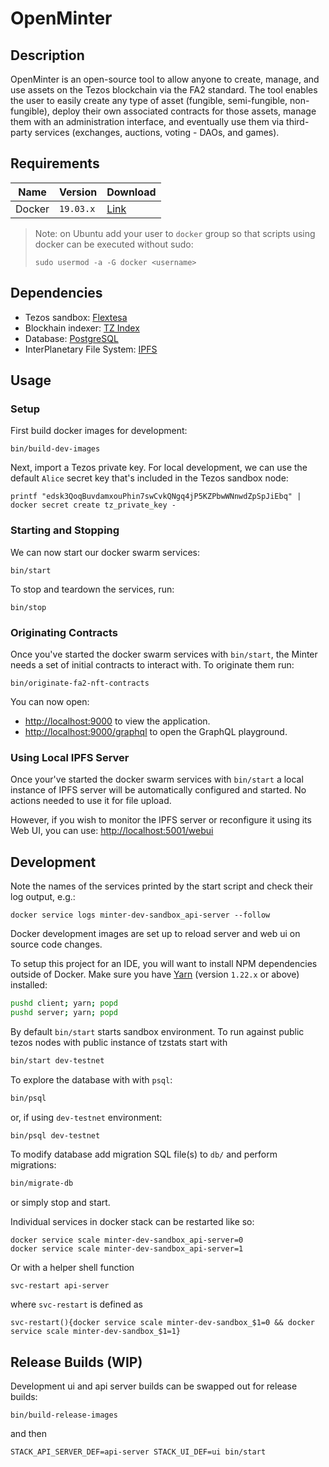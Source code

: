 # OpenMinter

## Description

OpenMinter is an open-source tool to allow anyone
to create, manage, and use assets on the Tezos blockchain
via the FA2 standard. The tool enables the user to easily
create any type of asset (fungible, semi-fungible,
non-fungible), deploy their own associated contracts for
those assets, manage them with an administration interface,
and eventually use them via third-party services (exchanges,
auctions, voting - DAOs, and games).

## Requirements

Name    | Version   | Download
--------|-----------|----------
Docker  | `19.03.x` | [Link][docker]

[docker]: https://www.docker.com/

> Note: on Ubuntu add your user to `docker` group so that
> scripts using docker can be executed without sudo:
>
>  `sudo usermod -a -G docker <username>`

## Dependencies

- Tezos sandbox: [Flextesa][flextesa]
- Blockhain indexer: [TZ Index][tz-index]
- Database: [PostgreSQL][postgres]
- InterPlanetary File System: [IPFS][ipfs]

[tz-index]: https://github.com/blockwatch-cc/tzindex
[flextesa]: https://gitlab.com/tezos/flextesa
[postgres]: https://www.postgresql.org/
[ipfs]: https://ipfs.io/

## Usage

### Setup

First build docker images for development:

```
bin/build-dev-images
```

Next, import a Tezos private key. For local development, we can use the default
`Alice` secret key that's included in the Tezos sandbox node:

```
printf "edsk3QoqBuvdamxouPhin7swCvkQNgq4jP5KZPbwWNnwdZpSpJiEbq" | docker secret create tz_private_key -
```

### Starting and Stopping

We can now start our docker swarm services:

```
bin/start
```

To stop and teardown the services, run:

```
bin/stop
```


### Originating Contracts

Once you've started the docker swarm services with `bin/start`, the Minter needs
a set of initial contracts to interact with. To originate them run:

```
bin/originate-fa2-nft-contracts
```

You can now open:

- [http://localhost:9000](http://localhost:9000) to view the application.
- [http://localhost:9000/graphql](http://localhost:9000/graphql) to open the GraphQL playground.

### Using Local IPFS Server

Once your've started the docker swarm services with `bin/start` a local instance of IPFS server will be automatically
configured and started. No actions needed to use it for file upload. 

However, if you wish to monitor the IPFS server or reconfigure it using its Web UI, you can use:
[http://localhost:5001/webui](http://localhost:5001/webui)

## Development

Note the names of the services printed by the start script and check their log
output, e.g.:

```
docker service logs minter-dev-sandbox_api-server --follow
```

Docker development images are set up to reload server and web ui on source code
changes.

To setup this project for an IDE, you will want to install NPM dependencies
outside of Docker. Make sure you have [Yarn](https://yarnpkg.com)
(version `1.22.x` or above) installed:

```sh
pushd client; yarn; popd
pushd server; yarn; popd
```

By default `bin/start` starts sandbox environment. To run against public tezos
nodes with public instance of tzstats start with

```sh
bin/start dev-testnet
```

To explore the database with with `psql`:

```sh
bin/psql
```

or, if using `dev-testnet` environment:

```sh
bin/psql dev-testnet
```

To modify database add migration SQL file(s) to `db/` and perform migrations:

```sh
bin/migrate-db
```

or simply stop and start.

Individual services in docker stack can be restarted like so:

```
docker service scale minter-dev-sandbox_api-server=0
docker service scale minter-dev-sandbox_api-server=1
```

Or with a helper shell function

```
svc-restart api-server
```

where `svc-restart` is defined as

```
svc-restart(){docker service scale minter-dev-sandbox_$1=0 && docker service scale minter-dev-sandbox_$1=1}
```

## Release Builds (WIP)

Development ui and api server builds can be swapped out for release builds:

```
bin/build-release-images
```

and then

```
STACK_API_SERVER_DEF=api-server STACK_UI_DEF=ui bin/start
```
